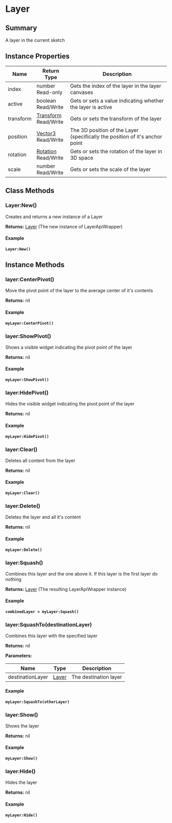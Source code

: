 
# Layer

## Summary
A layer in the current sketch


## Instance Properties

<table data-full-width="false">
<thead><tr><th>Name</th><th>Return Type</th><th>Description</th></tr></thead>
<tbody>
<tr><td>index</td><td>number<br>Read-only</td><td>Gets the index of the layer in the layer canvases</td></tr>
<tr><td>active</td><td>boolean<br>Read/Write</td><td>Gets or sets a value indicating whether the layer is active</td></tr>
<tr><td>transform</td><td><a href="transform.md">Transform</a><br>Read/Write</td><td>Gets or sets the transform of the layer</td></tr>
<tr><td>position</td><td><a href="vector3.md">Vector3</a><br>Read/Write</td><td>The 3D position of the Layer (specifically the position of it's anchor point</td></tr>
<tr><td>rotation</td><td><a href="rotation.md">Rotation</a><br>Read/Write</td><td>Gets or sets the rotation of the layer in 3D space</td></tr>
<tr><td>scale</td><td>number<br>Read/Write</td><td>Gets or sets the scale of the layer</td></tr>
</tbody></table>



## Class Methods

        
### Layer:New()

Creates and returns a new instance of a Layer

**Returns:** <a href="layer.md">Layer</a>  (The new instance of LayerApiWrapper)




#### Example

<pre class="language-lua"><code class="lang-lua"><strong>Layer:New()</strong></code></pre>



    

## Instance Methods

        
### layer:CenterPivot()

Move the pivot point of the layer to the average center of it's contents

**Returns:** nil 




#### Example

<pre class="language-lua"><code class="lang-lua"><strong>myLayer:CenterPivot()</strong></code></pre>




### layer:ShowPivot()

Shows a visible widget indicating the pivot point of the layer

**Returns:** nil 




#### Example

<pre class="language-lua"><code class="lang-lua"><strong>myLayer:ShowPivot()</strong></code></pre>




### layer:HidePivot()

Hides the visible widget indicating the pivot point of the layer

**Returns:** nil 




#### Example

<pre class="language-lua"><code class="lang-lua"><strong>myLayer:HidePivot()</strong></code></pre>




### layer:Clear()

Deletes all content from the layer

**Returns:** nil 




#### Example

<pre class="language-lua"><code class="lang-lua"><strong>myLayer:Clear()</strong></code></pre>




### layer:Delete()

Deletes the layer and all it's content

**Returns:** nil 




#### Example

<pre class="language-lua"><code class="lang-lua"><strong>myLayer:Delete()</strong></code></pre>




### layer:Squash()

Combines this layer and the one above it. If this layer is the first layer do nothing

**Returns:** <a href="layer.md">Layer</a>  (The resulting LayerApiWrapper instance)




#### Example

<pre class="language-lua"><code class="lang-lua"><strong>combinedLayer = myLayer:Squash()</strong></code></pre>




### layer:SquashTo(destinationLayer)

Combines this layer with the specified layer

**Returns:** nil 


**Parameters:**

<table data-full-width="false">
<thead><tr><th>Name</th><th>Type</th><th>Description</th></tr></thead>
<tbody><tr><td>destinationLayer</td><td><a href="layer.md">Layer</a></td><td>The destination layer</td></tr></tbody></table>




#### Example

<pre class="language-lua"><code class="lang-lua"><strong>myLayer:SquashTo(otherLayer)</strong></code></pre>




### layer:Show()

Shows the layer

**Returns:** nil 




#### Example

<pre class="language-lua"><code class="lang-lua"><strong>myLayer:Show()</strong></code></pre>




### layer:Hide()

Hides the layer

**Returns:** nil 




#### Example

<pre class="language-lua"><code class="lang-lua"><strong>myLayer:Hide()</strong></code></pre>



    
